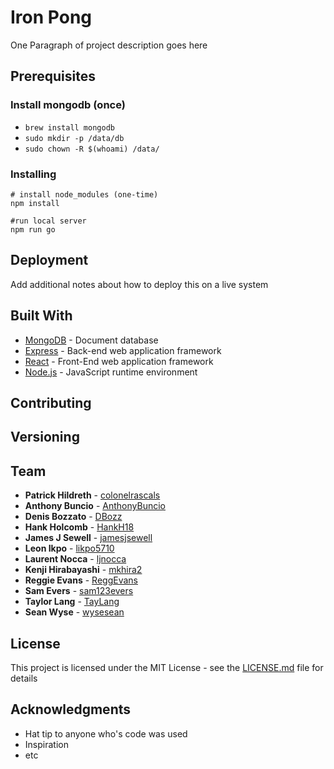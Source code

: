 # Iron Pong

One Paragraph of project description goes here


## Prerequisites

### Install mongodb (once)

  - `brew install mongodb`
  - `sudo mkdir -p /data/db`
  - `sudo chown -R $(whoami) /data/`

### Installing

```
# install node_modules (one-time)
npm install
```
```
#run local server
npm run go 
```

## Deployment

Add additional notes about how to deploy this on a live system

## Built With

* [MongoDB](https://www.mongodb.com/what-is-mongodb) - Document database
* [Express](https://expressjs.com/) -  Back-end web application framework
* [React](https://facebook.github.io/react/) - Front-End web application framework
* [Node.js](https://facebook.github.io/react/) - JavaScript runtime environment

## Contributing

## Versioning


## Team

* **Patrick Hildreth** - [colonelrascals](https://github.com/colonelrascals)
* **Anthony Buncio** - [AnthonyBuncio](https://github.com/AnthonyBuncio)
* **Denis Bozzato** - [DBozz](https://github.com/DBozz)
* **Hank Holcomb** - [HankH18](https://github.com/HankH18)
* **James J Sewell** - [jamesjsewell](https://github.com/jamesjsewell)
* **Leon Ikpo** - [likpo5710](https://github.com/likpo5710)
* **Laurent Nocca** - [ljnocca](https://github.com/ljnocca)
* **Kenji Hirabayashi** - [mkhira2](https://github.com/mkhira2)
* **Reggie Evans** - [ReggEvans](https://github.com/ReggEvans)
* **Sam Evers** - [sam123evers](https://github.com/sam123evers)
* **Taylor Lang** - [TayLang](https://github.com/TayLang)
* **Sean Wyse** - [wysesean](https://github.com/wysesean)




## License

This project is licensed under the MIT License - see the [LICENSE.md](LICENSE.md) file for details

## Acknowledgments

* Hat tip to anyone who's code was used
* Inspiration
* etc
